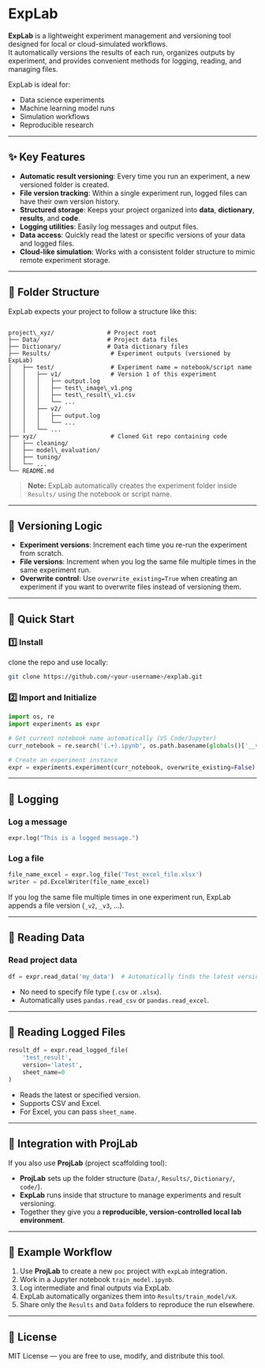 # ExpLab

**ExpLab** is a lightweight experiment management and versioning tool designed for local or cloud-simulated workflows.  
It automatically versions the results of each run, organizes outputs by experiment, and provides convenient methods for logging, reading, and managing files.  

ExpLab is ideal for:
- Data science experiments
- Machine learning model runs
- Simulation workflows
- Reproducible research

---

## ✨ Key Features

- **Automatic result versioning**: Every time you run an experiment, a new versioned folder is created.
- **File version tracking**: Within a single experiment run, logged files can have their own version history.
- **Structured storage**: Keeps your project organized into **data**, **dictionary**, **results**, and **code**.
- **Logging utilities**: Easily log messages and output files.
- **Data access**: Quickly read the latest or specific versions of your data and logged files.
- **Cloud-like simulation**: Works with a consistent folder structure to mimic remote experiment storage.

---

## 📁 Folder Structure

ExpLab expects your project to follow a structure like this:

```

project\_xyz/               # Project root
├── Data/                   # Project data files
├── Dictionary/             # Data dictionary files
├── Results/                 # Experiment outputs (versioned by ExpLab)
│   ├── test/                # Experiment name = notebook/script name
│   │   ├── v1/              # Version 1 of this experiment
│   │   │   ├── output.log
│   │   │   ├── test\_image\_v1.png
│   │   │   ├── test\_result\_v1.csv
│   │   │   └── ...
│   │   ├── v2/
│   │   │   ├── output.log
│   │   │   └── ...
│   │   └── ...
├── xyz/                     # Cloned Git repo containing code
│   ├── cleaning/
│   ├── model\_evaluation/
│   ├── tuning/
│   └── ...
└── README.md

````

> **Note:** ExpLab automatically creates the experiment folder inside `Results/` using the notebook or script name.

---

## 🔄 Versioning Logic

- **Experiment versions**: Increment each time you re-run the experiment from scratch.
- **File versions**: Increment when you log the same file multiple times in the same experiment run.
- **Overwrite control**: Use `overwrite_existing=True` when creating an experiment if you want to overwrite files instead of versioning them.

---

## 🚀 Quick Start

### 1️⃣ Install
clone the repo and use locally:

```bash
git clone https://github.com/<your-username>/explab.git
```

### 2️⃣ Import and Initialize

```python
import os, re
import experiments as expr

# Get current notebook name automatically (VS Code/Jupyter)
curr_notebook = re.search('(.+).ipynb', os.path.basename(globals()['__vsc_ipynb_file__']))[1]

# Create an experiment instance
expr = experiments.experiment(curr_notebook, overwrite_existing=False)
```

---

## 📝 Logging

### Log a message

```python
expr.log("This is a logged message.")
```

### Log a file

```python
file_name_excel = expr.log_file('Test_excel_file.xlsx')
writer = pd.ExcelWriter(file_name_excel)
```

If you log the same file multiple times in one experiment run, ExpLab appends a file version (`_v2`, `_v3`, ...).

---

## 📂 Reading Data

### Read project data

```python
df = expr.read_data('my_data')  # Automatically finds the latest version
```

* No need to specify file type (`.csv` or `.xlsx`).
* Automatically uses `pandas.read_csv` or `pandas.read_excel`.

---

## 📂 Reading Logged Files

```python
result_df = expr.read_logged_file(
    'test_result',
    version='latest',
    sheet_name=0
)
```

* Reads the latest or specified version.
* Supports CSV and Excel.
* For Excel, you can pass `sheet_name`.

---

## 🌟 Integration with ProjLab

If you also use **ProjLab** (project scaffolding tool):

* **ProjLab** sets up the folder structure (`Data/`, `Results/`, `Dictionary/`, `code/`).
* **ExpLab** runs inside that structure to manage experiments and result versioning.
* Together they give you a **reproducible, version-controlled local lab environment**.

---

## 📌 Example Workflow

1. Use **ProjLab** to create a new `poc` project with `expLab` integration.
2. Work in a Jupyter notebook `train_model.ipynb`.
3. Log intermediate and final outputs via ExpLab.
4. ExpLab automatically organizes them into `Results/train_model/vX`.
5. Share only the `Results` and `Data` folders to reproduce the run elsewhere.

---

## 📜 License

MIT License — you are free to use, modify, and distribute this tool.



